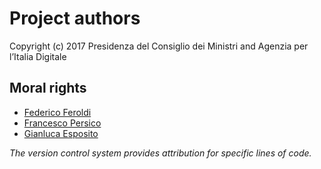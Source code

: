 # Project authors

Copyright (c) 2017 Presidenza del Consiglio dei Ministri and Agenzia per l’Italia Digitale

## Moral rights

  * [Federico Feroldi](https://github.com/cloudify)
  * [Francesco Persico](https://github.com/fpersico)
  * [Gianluca Esposito](https://github.com/gesposito)
  
_The version control system provides attribution for specific lines of code._
